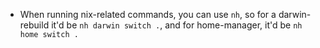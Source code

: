 - When running nix-related commands, you can use `nh`, so for a darwin-rebuild it'd be `nh darwin switch .`, and for home-manager, it'd be `nh home switch .`
